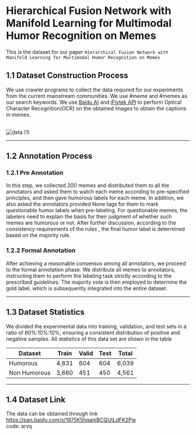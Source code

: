 # Hierarchical Fusion Network with Manifold Learning for Multimodal Humor Recognition on Memes
This is the dataset for our paper `Hierarchical Fusion Network with Manifold Learning for
Multimodal Humor Recognition on Memes`

## 1.1 Dataset Construction Process
We use crawler programs to collect the data required for our experiments from the current mainstream communities.
We use #meme and #memes as our search keywords. We use [Baidu AI](https://ai.baidu.com/tech/ocr/general) and [iFlytek API](https://www.xfyun.cn/services/common-ocr) to perform Optical Character Recognition(OCR) on the obtained images to obtain the captions in memes. 
<br>
<br>

![data (1)](https://github.com/DericWmy/HuME/assets/102895417/72fb7d03-8cb9-4f5c-9c9b-3eaae423b907)

***

## 1.2 Annotation Process
 ### 1.2.1 Pre Annotation
 In this step, we collected 200 memes and distributed them to all the annotators and asked them
to watch each meme according to pre-specified principles, and then gave humorous labels for each meme. In addition,
we also asked the annotators provided None tags for them to mark questionable humor labels when pre-labeling. For
questionable memes, the labelers need to explain the basis for their judgment of whether such memes are humorous or
not. After further discussion, according to the consistency requirements of the rules , the final humor label is determined
based on the majority rule. 
 ### 1.2.2 Formal Annotation
  After achieving a reasonable consensus among all annotators, we proceed to the formal
annotation phase. We distribute all memes to annotators, instructing them to perform the labeling task strictly according
to the prescribed guidelines. The majority vote is then employed to determine the gold label, which is subsequently
integrated into the entire dataset.
***
## 1.3 Dataset Statistics
We divided the experimental data into training, validation,
and test sets in a ratio of 80%:10%:10%, ensuring a consistent distribution of positive and negative samples. All statistics of this data set are shown in the table

 Dataset  | Train  | Valid  | Test  | Total
 ---- | ----- | ------ | ------ | ------  
 Humorous  | 4,831 | 604  | 604  | 6,039
 Non Humorous  | 3,660 | 451  | 450  | 4,561
***
 ## 1.4 Dataset Link
The data can be obtained through link https://pan.baidu.com/s/1975K5hqanjBCQUtLdFK2Pw <br>
code: arvq
 
